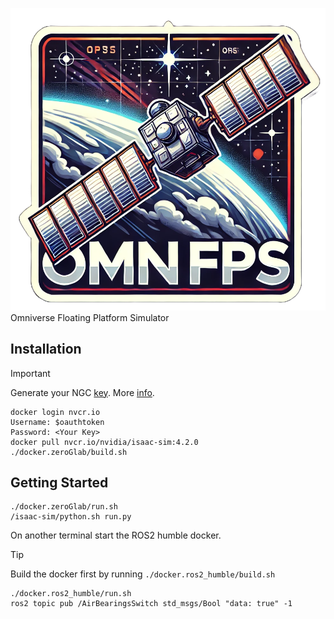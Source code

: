 ![OMNIFPS_LOGO](data/omnifps.png) 
Omniverse Floating Platform Simulator

## Installation

> [!IMPORTANT]
> Generate your NGC [key](https://docs.nvidia.com/ngc/gpu-cloud/ngc-user-guide/index.html#generating-api-key).
> More [info](https://catalog.ngc.nvidia.com/orgs/nvidia/containers/isaac-sim).

```
docker login nvcr.io
Username: $oauthtoken
Password: <Your Key>
docker pull nvcr.io/nvidia/isaac-sim:4.2.0
./docker.zeroGlab/build.sh
```


## Getting Started
```
./docker.zeroGlab/run.sh
/isaac-sim/python.sh run.py
```


On another terminal start the ROS2 humble docker.

> [!TIP]
> Build the docker first by running `./docker.ros2_humble/build.sh`

```
./docker.ros2_humble/run.sh
ros2 topic pub /AirBearingsSwitch std_msgs/Bool "data: true" -1
```
